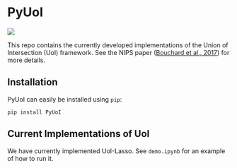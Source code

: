 # PyUoI

<img src="https://travis-ci.org/BouchardLab/PyUoI.svg?branch=master">

This repo contains the currently developed implementations of the Union of Intersection
(UoI) framework. See the NIPS paper (<a href="https://papers.nips.cc/paper/6708-union-of-intersections-uoi-for-interpretable-data-driven-discovery-and-prediction">Bouchard et al., 2017</a>) for more details.

## Installation

PyUoI can easily be installed using `pip`:

```
pip install PyUoI
```

## Current Implementations of UoI

We have currently implemented UoI-Lasso. See `demo.ipynb` for an example of how to run it.
